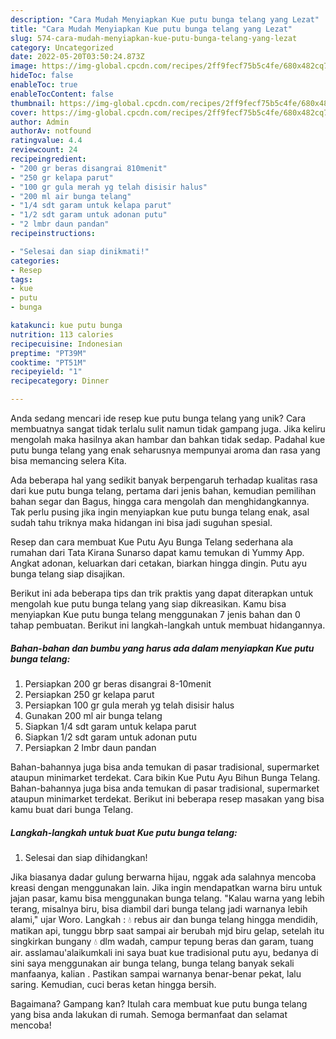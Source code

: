 ```yaml
---
description: "Cara Mudah Menyiapkan Kue putu bunga telang yang Lezat"
title: "Cara Mudah Menyiapkan Kue putu bunga telang yang Lezat"
slug: 574-cara-mudah-menyiapkan-kue-putu-bunga-telang-yang-lezat
category: Uncategorized
date: 2022-05-20T03:50:24.873Z
image: https://img-global.cpcdn.com/recipes/2ff9fecf75b5c4fe/680x482cq70/kue-putu-bunga-telang-foto-resep-utama.jpg
hideToc: false
enableToc: true
enableTocContent: false
thumbnail: https://img-global.cpcdn.com/recipes/2ff9fecf75b5c4fe/680x482cq70/kue-putu-bunga-telang-foto-resep-utama.jpg
cover: https://img-global.cpcdn.com/recipes/2ff9fecf75b5c4fe/680x482cq70/kue-putu-bunga-telang-foto-resep-utama.jpg
author: Admin
authorAv: notfound
ratingvalue: 4.4
reviewcount: 24
recipeingredient:
- "200 gr beras disangrai 810menit"
- "250 gr kelapa parut"
- "100 gr gula merah yg telah disisir halus"
- "200 ml air bunga telang"
- "1/4 sdt garam untuk kelapa parut"
- "1/2 sdt garam untuk adonan putu"
- "2 lmbr daun pandan"
recipeinstructions:

- "Selesai dan siap dinikmati!"
categories:
- Resep
tags:
- kue
- putu
- bunga

katakunci: kue putu bunga 
nutrition: 113 calories
recipecuisine: Indonesian
preptime: "PT39M"
cooktime: "PT51M"
recipeyield: "1"
recipecategory: Dinner

---
```





Anda sedang mencari ide resep kue putu bunga telang yang unik? Cara membuatnya sangat tidak terlalu sulit namun tidak gampang juga. Jika keliru mengolah maka hasilnya akan hambar dan bahkan tidak sedap. Padahal kue putu bunga telang yang enak seharusnya mempunyai aroma dan rasa yang bisa memancing selera Kita.





Ada beberapa hal yang sedikit banyak berpengaruh terhadap kualitas rasa dari kue putu bunga telang, pertama dari jenis bahan, kemudian pemilihan bahan segar dan Bagus, hingga cara mengolah dan menghidangkannya. Tak perlu pusing jika ingin menyiapkan kue putu bunga telang enak,      asal sudah tahu triknya maka hidangan ini bisa jadi suguhan spesial.














Resep dan cara membuat Kue Putu Ayu Bunga Telang sederhana ala rumahan dari Tata Kirana Sunarso dapat kamu temukan di Yummy App. Angkat adonan, keluarkan dari cetakan, biarkan hingga dingin. Putu ayu bunga telang siap disajikan.






Berikut ini ada beberapa tips dan trik praktis yang dapat diterapkan untuk mengolah kue putu bunga telang yang siap dikreasikan. Kamu bisa menyiapkan Kue putu bunga telang menggunakan 7 jenis bahan dan 0 tahap pembuatan. Berikut ini langkah-langkah untuk membuat hidangannya.

<!--inarticleads1-->

##### Bahan-bahan dan bumbu yang harus ada dalam menyiapkan Kue putu bunga telang:

1. Persiapkan 200 gr beras disangrai 8-10menit
1. Persiapkan 250 gr kelapa parut
1. Persiapkan 100 gr gula merah yg telah disisir halus
1. Gunakan 200 ml air bunga telang
1. Siapkan 1/4 sdt garam untuk kelapa parut
1. Siapkan 1/2 sdt garam untuk adonan putu
1. Persiapkan 2 lmbr daun pandan


Bahan-bahannya juga bisa anda temukan di pasar tradisional, supermarket ataupun minimarket terdekat. Cara bikin Kue Putu Ayu Bihun Bunga Telang. Bahan-bahannya juga bisa anda temukan di pasar tradisional, supermarket ataupun minimarket terdekat. Berikut ini beberapa resep masakan yang bisa kamu buat dari bunga Telang. 

<!--inarticleads2-->

##### Langkah-langkah untuk buat Kue putu bunga telang:


1. Selesai dan siap dihidangkan!

Jika biasanya dadar gulung berwarna hijau, nggak ada salahnya mencoba kreasi dengan menggunakan lain. Jika ingin mendapatkan warna biru untuk jajan pasar, kamu bisa menggunakan bunga telang. &#34;Kalau warna yang lebih terang, misalnya biru, bisa diambil dari bunga telang jadi warnanya lebih alami,&#34; ujar Woro. Langkah : 💧 rebus air dan bunga telang hingga mendidih, matikan api, tunggu bbrp saat sampai air berubah mjd biru gelap, setelah itu singkirkan bungany 💧 dlm wadah, campur tepung beras dan garam, tuang air. asslamau&#39;alaikumkali ini saya buat kue tradisional putu ayu, bedanya di sini saya menggunakan air bunga telang, bunga telang banyak sekali manfaanya, kalian . Pastikan sampai warnanya benar-benar pekat, lalu saring. Kemudian, cuci beras ketan hingga bersih. 

Bagaimana? Gampang kan? Itulah cara membuat kue putu bunga telang yang bisa anda lakukan di rumah. Semoga bermanfaat dan selamat mencoba!
